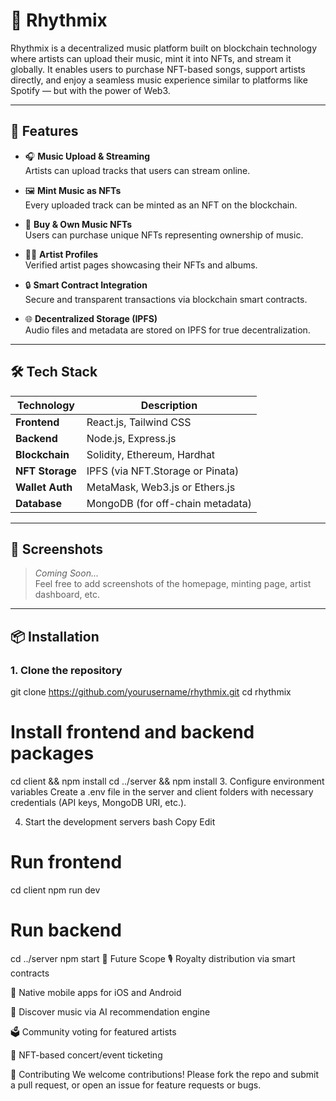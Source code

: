 # 🎵 Rhythmix

Rhythmix is a decentralized music platform built on blockchain technology where artists can upload their music, mint it into NFTs, and stream it globally. It enables users to purchase NFT-based songs, support artists directly, and enjoy a seamless music experience similar to platforms like Spotify — but with the power of Web3.

---

## 🚀 Features

- 🎧 **Music Upload & Streaming**  
  Artists can upload tracks that users can stream online.

- 🖼️ **Mint Music as NFTs**  
  Every uploaded track can be minted as an NFT on the blockchain.

- 💸 **Buy & Own Music NFTs**  
  Users can purchase unique NFTs representing ownership of music.

- 🧑‍🎨 **Artist Profiles**  
  Verified artist pages showcasing their NFTs and albums.

- 🔒 **Smart Contract Integration**  
  Secure and transparent transactions via blockchain smart contracts.

- 🌐 **Decentralized Storage (IPFS)**  
  Audio files and metadata are stored on IPFS for true decentralization.

---

## 🛠️ Tech Stack

| Technology       | Description                         |
|------------------|-------------------------------------|
| **Frontend**     | React.js, Tailwind CSS              |
| **Backend**      | Node.js, Express.js                 |
| **Blockchain**   | Solidity, Ethereum, Hardhat         |
| **NFT Storage**  | IPFS (via NFT.Storage or Pinata)    |
| **Wallet Auth**  | MetaMask, Web3.js or Ethers.js      |
| **Database**     | MongoDB (for off-chain metadata)    |

---

## 📸 Screenshots

> _Coming Soon..._  
> Feel free to add screenshots of the homepage, minting page, artist dashboard, etc.

---

## 📦 Installation

### 1. Clone the repository
git clone https://github.com/yourusername/rhythmix.git
cd rhythmix
# Install frontend and backend packages
cd client && npm install
cd ../server && npm install
3. Configure environment variables
Create a .env file in the server and client folders with necessary credentials (API keys, MongoDB URI, etc.).

4. Start the development servers
bash
Copy
Edit
# Run frontend
cd client
npm run dev

# Run backend
cd ../server
npm start
🧠 Future Scope
🎙️ Royalty distribution via smart contracts

📱 Native mobile apps for iOS and Android

🔎 Discover music via AI recommendation engine

🗳️ Community voting for featured artists

🎫 NFT-based concert/event ticketing

🤝 Contributing
We welcome contributions! Please fork the repo and submit a pull request, or open an issue for feature requests or bugs.
